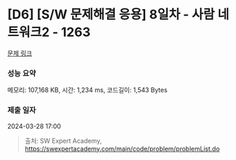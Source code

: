 # [D6] [S/W 문제해결 응용] 8일차 - 사람 네트워크2 - 1263 

[문제 링크](https://swexpertacademy.com/main/code/problem/problemDetail.do?contestProbId=AV18P2B6Iu8CFAZN) 

### 성능 요약

메모리: 107,168 KB, 시간: 1,234 ms, 코드길이: 1,543 Bytes

### 제출 일자

2024-03-28 17:00



> 출처: SW Expert Academy, https://swexpertacademy.com/main/code/problem/problemList.do